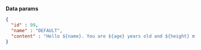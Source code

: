 **Data params**

```json
{
  "id" : 99,
  "name" : "DEFAULT",
  "content" : "Hello ${name}. You are ${age} years old and ${height} m tall."
}
```
